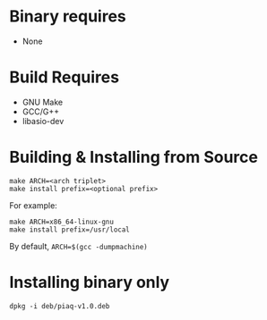 # Binary requires

- None

# Build Requires

- GNU Make
- GCC/G++
- libasio-dev

# Building & Installing from Source

```
make ARCH=<arch triplet> 
make install prefix=<optional prefix>
```

For example:

```
make ARCH=x86_64-linux-gnu
make install prefix=/usr/local
```

By default, `ARCH=$(gcc -dumpmachine)`

# Installing binary only

```
dpkg -i deb/piaq-v1.0.deb
```
